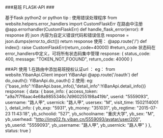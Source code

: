 ###易班 FLASK-API ###

基于flask python2 or python
tip : 使用错误处理程序
    from website.helpers.error_handlers import CustomFlaskErr
    在路由中注册
    @app.errorhandler(CustomFlaskErr)
    def handle_flask_error(error):
        # response 的 json 内容为自定义错误代码和错误信息
        response = json.dumps(error.to_dict())
        return response
    使用：
        @app.route('/')
        def index():
            raise CustomFlaskErr(return_code=40000) #return_code 状态码在error_handlers中定义，可将所有状态码集中管理
        response:
        {
            status_code: 400,
            message: "TOKEN_NOT_FOOUND",
            return_code: 40000
        }

##API 使用
1.在路由中添加易班授权认证url  ：
    eg：
    from website.YibanApi.Client import YiBanApi
    @app.route('/oauth')
    def do_oauth():
        YiBanApi.do_oauth()
2.使用:
    eg:
    {"base_info":YiBanApi.base_info(),"detail_info":YiBanApi.detail_info()}
    response:
    {
        data: {
            base_info: {
                access_token: "a9a7f7f6aac4e68a9855346c7d960255198a419b",
                userid: "5559093",
                username: "路人甲",
                usernick: "路人甲",
                usersex: "M",
                visit_time: 1502114001
            },
            detail_info: {
                yb_exp: "5931",
                yb_money: "351031",
                yb_regtime: "2015-07-23 11:43:18",
                yb_schoolid: "527",
                yb_schoolname: "重庆大学",
                yb_sex: "M",
                yb_userhead: "http://img02.fs.yiban.cn/5559093/avatar/user/200",
                yb_userid: "5559093",
                yb_username: "路人甲",
                yb_usernick: "路人甲"
            }
            },
        status: true
        }